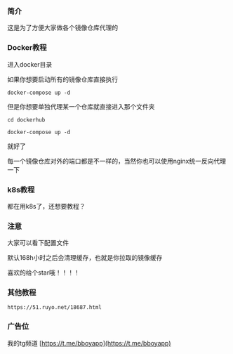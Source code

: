 ### 简介

这是为了方便大家做各个镜像仓库代理的

### Docker教程

进入docker目录

如果你想要启动所有的镜像仓库直接执行 

`docker-compose up -d`

但是你想要单独代理某一个仓库就直接进入那个文件夹

`cd dockerhub`

`docker-compose up -d`

就好了

每一个镜像仓库对外的端口都是不一样的，当然你也可以使用nginx统一反向代理一下

### k8s教程

都在用k8s了，还想要教程？

### 注意

大家可以看下配置文件

默认168h小时之后会清理缓存，也就是你拉取的镜像缓存

喜欢的给个star哦！！！！

### 其他教程

`https://51.ruyo.net/18687.html`

### 广告位

我的tg频道 [https://t.me/bboyapp](https://t.me/bboyapp)
